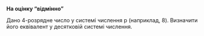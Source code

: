 **На оцінку “відмінно”**

Дано 4-розрядне число у системі числення p (наприклад, 8). Визначити його еквівалент у десятковій системі числення.
